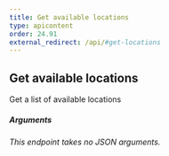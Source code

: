 ```yaml
---
title: Get available locations
type: apicontent
order: 24.91
external_redirect: /api/#get-locations
---
```


## Get available locations

Get a list of available locations

##### Arguments

*This endpoint takes no JSON arguments.*
